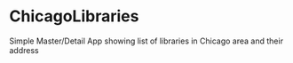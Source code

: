 # ChicagoLibraries
Simple Master/Detail App showing list of libraries in Chicago area and their address
